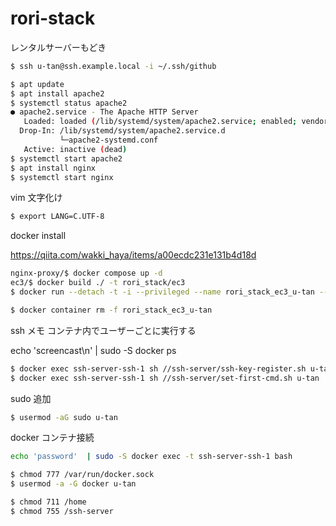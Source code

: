 # rori-stack

レンタルサーバーもどき

```sh
$ ssh u-tan@ssh.example.local -i ~/.ssh/github
```

```sh
$ apt update
$ apt install apache2
$ systemctl status apache2
● apache2.service - The Apache HTTP Server
   Loaded: loaded (/lib/systemd/system/apache2.service; enabled; vendor preset: enabled)
  Drop-In: /lib/systemd/system/apache2.service.d
           └─apache2-systemd.conf
   Active: inactive (dead)
$ systemctl start apache2
$ apt install nginx
$ systemctl start nginx
```

vim 文字化け

```sh
$ export LANG=C.UTF-8
```

docker install

https://qiita.com/wakki_haya/items/a00ecdc231e131b4d18d

```sh
nginx-proxy/$ docker compose up -d
ec3/$ docker build ./ -t rori_stack/ec3
$ docker run --detach -t -i --privileged --name rori_stack_ec3_u-tan --network=rori-stack --env VIRTUAL_HOST=u-tan.ec3.example.local --env LANG=C.UTF-8 rori_stack/ec3

$ docker container rm -f rori_stack_ec3_u-tan
```

ssh メモ
コンテナ内でユーザーごとに実行する

echo 'screencast\n' | sudo -S docker ps

```sh
$ docker exec ssh-server-ssh-1 sh //ssh-server/ssh-key-register.sh u-tan u-tan-password
$ docker exec ssh-server-ssh-1 sh //ssh-server/set-first-cmd.sh u-tan
```

sudo 追加

```sh
$ usermod -aG sudo u-tan
```

docker コンテナ接続

```sh
echo 'password'  | sudo -S docker exec -t ssh-server-ssh-1 bash
```

```sh
$ chmod 777 /var/run/docker.sock
$ usermod -a -G docker u-tan
```

```sh
$ chmod 711 /home
$ chmod 755 /ssh-server
```
